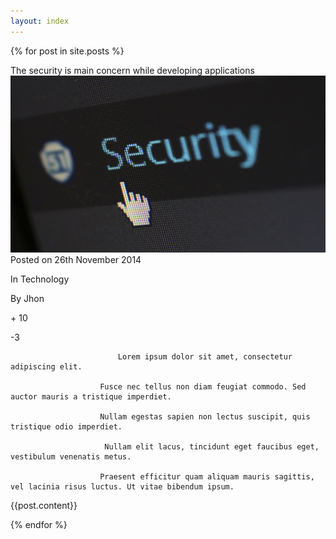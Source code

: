 ```yaml
---
layout: index
---
```

{% for post in site.posts %}
<div class="blog-main">
   <div class="heading-blog">
        The security is main concern while developing applications
   </div>
   <a href="singlepost.html">
       <img src="assets/img/1.jpg" class="img-responsive img-rounded" />
   </a>
   <div class="blog-info">
   <span class="label label-primary">Posted on 26th November 2014</span>

   <span class="label label-success">In Technology</span>

   <span class="label label-danger">By Jhon</span>

   <span class="label label-info">

   <i class="fa fa-thumbs-up"></i>+ 10

   <i class="fa fa-thumbs-down"></i>-3

   </span>

   </div>

   <div class="blog-txt">

                            Lorem ipsum dolor sit amet, consectetur adipiscing elit. 

                        Fusce nec tellus non diam feugiat commodo. Sed auctor mauris a tristique imperdiet. 

                        Nullam egestas sapien non lectus suscipit, quis tristique odio imperdiet.

                         Nullam elit lacus, tincidunt eget faucibus eget, vestibulum venenatis metus.

                        Praesent efficitur quam aliquam mauris sagittis, vel lacinia risus luctus. Ut vitae bibendum ipsum.


{{post.content}}
   </div>
</div>
{% endfor %}
                    
